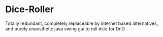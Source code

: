 # Dice-Roller
Totally redundant, completely replaceable by internet based alternatives, and purely unaesthetic java swing gui to roll dice for DnD
